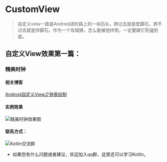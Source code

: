 # CustomView

> 自定义view一直是Android进阶路上的一块石头，跨过去就是垫脚石，跨不过去就是绊脚石。作为一个攻城狮，怎么能被他绊倒，一定要跟它死磕到底。

## 自定义View效果第一篇：

### 精美时钟

#### 相关博客

[Android自定义View之钟表绘制](https://blog.csdn.net/sinat_36668731/article/details/81032530)


#### 实例效果

![精美时钟效果图](https://github.com/Jmengfei/Custom/tree/master/image/customView_01.gif)

#### 联系方式：

![Kotlin交流群](http://img.blog.csdn.net/20170809175419051?watermark/2/text/aHR0cDovL2Jsb2cuY3Nkbi5uZXQvc2luYXRfMzY2Njg3MzE=/font/5a6L5L2T/fontsize/400/fill/I0JBQkFCMA==/dissolve/70/gravity/SouthEast)

- 如果您有什么问题或者建议，欢迎加入qq群，这里还可以学习Kotlin。
